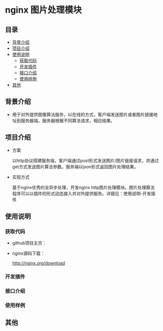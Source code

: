 # nginx 图片处理模块

## 目录
* [背景介绍](#背景介绍)
* [项目介绍](#项目介绍)
* [使用说明](#使用说明)
	* [获取代码](#获取代码)
	* [开发插件](#开发插件)
	* [接口介绍](#接口介绍)
	* [使用样例](#使用样例)
* [其他](#其他)

<a name="背景介绍"></a>
## 背景介绍

* 用于对外提供图像算法服务，以在线的方式，客户端发送图片或者图片链接地址到服务器端，服务器根据不同算法请求，相应结果。

<a name="项目介绍"></a>
## 项目介绍

* 方案
	
	以http协议搭建服务端，客户端通过post形式发送图片/图片链接请求，并通过get方式发送图片算法参数。服务端以json形式返回图片处理结果。

* 实现方式
	
	基于nginx优秀的全异步处理，开发nginx http图片处理模块。图片处理算法程序可以以插件的形式动态接入并对外提供服务。详细见：<a name="开发插件">使用说明-开发插件</a>

<a name="使用说明"></a>
## 使用说明

<a name="获取代码"></a>
### 获取代码
* github项目主页：

* nginx源码下载：

	<http://nginx.org/download>

<a name="开发插件"></a>
### 开发插件

<a name="接口介绍"></a>
### 接口介绍

<a name="使用样例"></a>
### 使用样例

<a name="其他"></a>
## 其他


